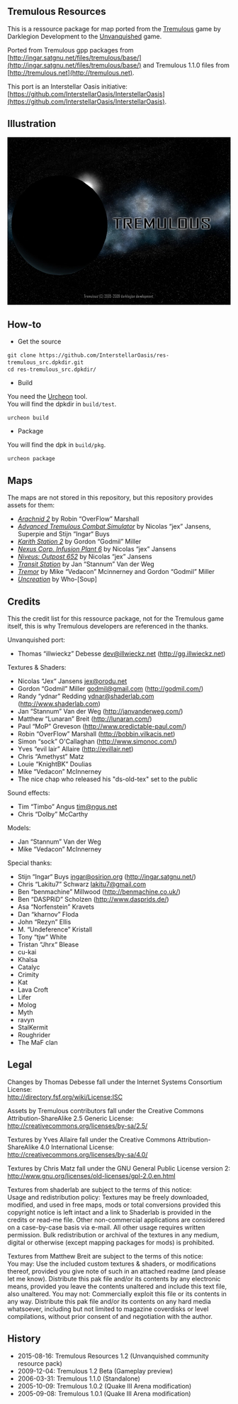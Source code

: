 Tremulous Resources
-------------------

This is a ressource package for map ported from the [Tremulous](http://tremulous.net/) game by Darklegion Development to the [Unvanquished](https://www.unvanquished.net/) game.

Ported from Tremulous gpp packages from [http://ingar.satgnu.net/files/tremulous/base/](http://ingar.satgnu.net/files/tremulous/base/) and Tremulous 1.1.0 files from [http://tremulous.net](http://tremulous.net).

This port is an Interstellar Oasis initiative: [https://github.com/InterstellarOasis/InterstellarOasis](https://github.com/InterstellarOasis/InterstellarOasis).

Illustration
------------

![Illustration](meta/tremulous/tremulous_web.jpg)

How-to
------

* Get the source

```
git clone https://github.com/InterstellarOasis/res-tremulous_src.dpkdir.git
cd res-tremulous_src.dpkdir/
```

* Build

You need the [Urcheon](https://github.com/illwieckz/Urcheon) tool.  
You will find the dpkdir in `build/test`.

```
urcheon build
```

* Package

You will find the dpk in `build/pkg`.

```
urcheon package
```

Maps
----

The maps are not stored in this repository, but this repository provides assets for them:

* _[Arachnid 2](https://github.com/InterstellarOasis/map-arachnid2)_ by Robin “OverFlow” Marshall
* _[Advanced Tremulous Combat Simulator](https://github.com/InterstellarOasis/map-atcshd)_ by Nicolas “jex” Jansens, Superpie and Stijn “Ingar“ Buys
* _[Karith Station 2](https://github.com/InterstellarOasis/map-karith)_ by Gordon “Godmil” Miller
* _[Nexus Corp. Infusion Plant 6](https://github.com/InterstellarOasis/map-nexus)_ by Nicolas “jex” Jansens
* _[Niveus: Outpost 652](https://github.com/InterstellarOasis/map-niveus)_ by Nicolas “jex” Jansens
* _[Transit Station](https://github.com/InterstellarOasis/map-transit)_ by Jan “Stannum” Van der Weg
* _[Tremor](https://github.com/InterstellarOasis/map-termor)_ by Mike “Vedacon” Mcinnerney and Gordon “Godmil” Miller
* _[Uncreation](https://github.com/InterstellarOasis/map-uncreation)_ by Who-[Soup]

Credits
-------

This the credit list for this ressource package, not for the Tremulous game itself, this is why Tremulous developers are referenced in the thanks.

Unvanquished port:

* Thomas “illwieckz” Debesse <dev@illwieckz.net> (http://gg.illwieckz.net)

Textures & Shaders:

* Nicolas “Jex“ Jansens <jex@orodu.net>
* Gordon “Godmil” Miller <godmil@gmail.com> (http://godmil.com/)
* Randy “ydnar” Redding <ydnar@shaderlab.com> (http://www.shaderlab.com)
* Jan “Stannum” Van der Weg (http://janvanderweg.com/)
* Matthew “Lunaran” Breit (http://lunaran.com/)
* Paul “MoP” Greveson (http://www.predictable-paul.com/)
* Robin “OverFlow” Marshall (http://bobbin.vilkacis.net)
* Simon “sock” O'Callaghan (http://www.simonoc.com/)
* Yves “evil lair” Allaire (http://evillair.net)
* Chris “Amethyst” Matz
* Louie “KnightBK“ Doulias
* Mike “Vedacon” McInnerney
* The nice chap who released his "ds-old-tex" set to the public

Sound effects:

* Tim “Timbo” Angus <tim@ngus.net>
* Chris “Dolby” McCarthy

Models:

* Jan “Stannum” Van der Weg
* Mike “Vedacon” McInnerney

Special thanks:

* Stijn “Ingar“ Buys <ingar@osirion.org> (http://ingar.satgnu.net/)
* Chris “Lakitu7” Schwarz <lakitu7@gmail.com>
* Ben “benmachine” Millwood (http://benmachine.co.uk/)
* Ben “DASPRiD” Scholzen (http://www.dasprids.de/)
* Asa “Norfenstein” Kravets
* Dan “kharnov” Floda
* John “Rezyn” Ellis
* M. “Undeference” Kristall
* Tony “tjw“ White
* Tristan “Jhrx“ Blease
* cu-kai
* Khalsa
* Catalyc
* Crimity
* Kat
* Lava Croft
* Lifer
* Molog
* Myth
* ravyn
* StalKermit
* Roughrider
* The MaF clan

Legal
-----

Changes by Thomas Debesse fall under the Internet Systems Consortium License:  
http://directory.fsf.org/wiki/License:ISC

Assets by Tremulous contributors fall under the Creative Commons Attribution-ShareAlike 2.5 Generic License:  
http://creativecommons.org/licenses/by-sa/2.5/

Textures by Yves Allaire fall under the Creative Commons Attribution-ShareAlike 4.0 International License:  
http://creativecommons.org/licenses/by-sa/4.0/

Textures by Chris Matz fall under the GNU General Public License version 2:  
http://www.gnu.org/licenses/old-licenses/gpl-2.0.en.html

Textures from shaderlab are subject to the terms of this notice:  
Usage and redistribution policy: Textures may be freely downloaded, modified, and used in free maps, mods or total conversions provided this copyright notice is left intact and a link to Shaderlab is provided in the credits or read-me file. Other non-commercial applications are considered on a case-by-case basis via e-mail. All other usage requires written permission. Bulk redistribution or archival of the textures in any medium, digital or otherwise (except mapping packages for mods) is prohibited.

Textures from Matthew Breit are subject to the terms of this notice:  
You may: Use the included custom textures & shaders, or modifications thereof, provided you give note of such in an attached readme (and please let me know). Distribute this pak file and/or its contents by any electronic means, provided you leave the contents unaltered and include this text file, also unaltered. You may not: Commercially exploit this file or its contents in any way. Distribute this pak file and/or its contents on any hard media whatsoever, including but not limited to magazine coverdisks or level compilations, without prior consent of and negotiation with the author.

History
-------

* 2015-08-16:	Tremulous Resources 1.2 (Unvanquished community resource pack)
* 2009-12-04:	Tremulous 1.2 Beta (Gameplay preview)
* 2006-03-31:	Tremulous 1.1.0 (Standalone)
* 2005-10-09:	Tremulous 1.0.2 (Quake Ⅲ Arena modification)
* 2005-09-08:	Tremulous 1.0.1 (Quake Ⅲ Arena modification)
